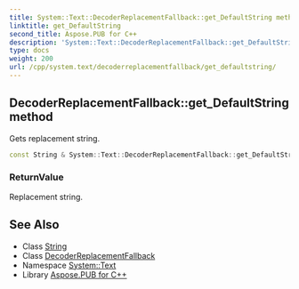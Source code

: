 ```yaml
---
title: System::Text::DecoderReplacementFallback::get_DefaultString method
linktitle: get_DefaultString
second_title: Aspose.PUB for C++
description: 'System::Text::DecoderReplacementFallback::get_DefaultString method. Gets replacement string in C++.'
type: docs
weight: 200
url: /cpp/system.text/decoderreplacementfallback/get_defaultstring/
---
```

## DecoderReplacementFallback::get_DefaultString method


Gets replacement string.

```cpp
const String & System::Text::DecoderReplacementFallback::get_DefaultString() const
```


### ReturnValue

Replacement string.

## See Also

* Class [String](../../../system/string/)
* Class [DecoderReplacementFallback](../)
* Namespace [System::Text](../../)
* Library [Aspose.PUB for C++](../../../)
